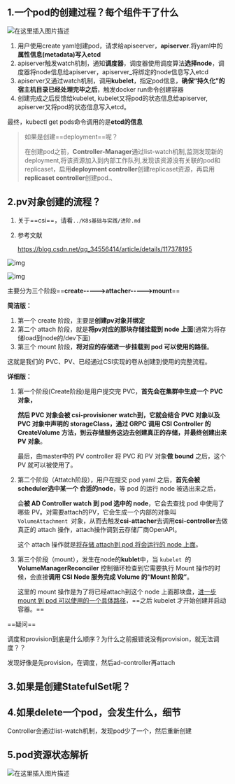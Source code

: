 ## 1.一个pod的创建过程？每个组件干了什么

![在这里插入图片描述](https://img-blog.csdnimg.cn/20200523150007760.png?x-oss-process=image/watermark,type_ZmFuZ3poZW5naGVpdGk,shadow_10,text_aHR0cHM6Ly9ibG9nLmNzZG4ubmV0L3dlaXhpbl80Mjk1MzAwNg==,size_16,color_FFFFFF,t_70)

1. 用户使用create yaml创建pod，请求给apiseerver，**apiserver**.将yaml中的**属性信息(metadata)写入etcd**
2. apiserver触发watch机制，通知**调度器**，调度器使用调度算法**选择node**，调度器将node信息给apiserver，apiserver_将绑定的node信息写入etcd
3. apiserver又通过watch机制，调用**kubelet**，指定pod信息，**确保“持久化”的宿主机目录已经处理完毕之后**，触发docker run命令创建容器
4. 创建完成之后反馈给kubelet, kubelet又将pod的状态信息给apiserver, apiserver又将pod的状态信息写入etcd。

最终，kubectl get pods命令调用的是**etcd的信息**

> 如果是创建==deployment==呢？
>
> 在创建pod之前，**Controller-Manager**通过list-watch机制,监测发现新的deployment,将该资源加入到内部工作队列,发现该资源没有关联的pod和replicaset，启用**deployment controller**创建replicaset资源，再启用**replicaset controller**创建pod.、





## 2.pv对象创建的流程？

1. 关于==csi==，请看`../K8s基础与实践/进阶.md`

2. 参考文献

   https://blog.csdn.net/qq_34556414/article/details/117378195



![img](https://qqadapt.qpic.cn/txdocpic/0/5a8e031029af81f7f7a54698e77696c2/0?w=1880&h=941)



![img](https://img-blog.csdnimg.cn/20210529085233552.png?x-oss-process=image/watermark,type_ZmFuZ3poZW5naGVpdGk,shadow_10,text_aHR0cHM6Ly9ibG9nLmNzZG4ubmV0L3FxXzM0NTU2NDE0,size_16,color_FFFFFF,t_70)



主要分为三个阶段==**create----->attacher----->mount**==

**简洁版：**

1. 第一个 create 阶段，主要是**创建pv对象并绑定**
2. 第二个 attach 阶段，就是**将pv对应的那块存储挂载到 node 上面**(通常为将存储load到node的/dev下面)
3. 第三个 mount 阶段，**将对应的存储进一步挂载到 pod 可以使用的路径**。

这就是我们的 PVC、PV、已经通过CSI实现的卷从创建到使用的完整流程。



**详细版：**

1. 第一个阶段(Create阶段)是用户提交完 PVC，**首先会在集群中生成一个 PVC 对象，**

   **然后 PVC 对象会被 csi-provisioner  watch到，**它就会结合 PVC 对象以及 PVC 对象中声明的 storageClass，通过 GRPC **调用 CSI Controller 的 CreateVolume 方法**，到**云存储服务这边去创建真正的存储，并最终创建出来 PV 对象**。

   最后，由master中的 PV controller 将 PVC 和 PV 对象**做 bound** 之后，这个 PV 就可以被使用了。

   

2. 第二个阶段（Attatch阶段），用户在提交 pod yaml 之后，**首先会被scheduler选中某一个 合适的node**，等 pod 的运行 node 被选出来之后，

   会**被 AD Controller watch 到 pod 选中的 node**，它会去查找 pod 中使用了哪些 PV。对需要attach的PV，它会生成一个内部的对象叫 `VolumeAttachment `对象，从而去触发**csi-attacher**去调用**csi-controller**去做真正的 attach 操作，attach操作调到云存储厂商OpenAPI。

   这个 attach 操作就是<u>将存储 attach到 pod 将会运行的 node 上面</u>。



3. 第三个阶段（mount），发生在node的**kublet**中，当 `kubelet `的 **VolumeManagerReconciler** 控制循环检查到它需要执行 Mount 操作的时候，会直接**调用 CSI Node 服务完成 Volume 的“Mount 阶段”**。

   这里的 mount 操作是为了将已经attach到这个 node 上面那块盘，<u>进一步 mount 到 pod 可以使用的一个具体路径</u>，==之后 kubelet 才开始创建并启动容器。==





==疑问==

调度和provision到底是什么顺序？为什么之前报错说没有provision，就无法调度？？

发现好像是先provision，在调度，然后ad-controller再attach





## 3.如果是创建StatefulSet呢？











## 4.如果delete一个pod，会发生什么，细节

Controller会通过list-watch机制，发现pod少了一个，然后重新创建





## 5.pod资源状态解析

![在这里插入图片描述](https://img-blog.csdnimg.cn/20200523161404219.png?x-oss-process=image/watermark,type_ZmFuZ3poZW5naGVpdGk,shadow_10,text_aHR0cHM6Ly9ibG9nLmNzZG4ubmV0L3dlaXhpbl80Mjk1MzAwNg==,size_16,color_FFFFFF,t_70)

